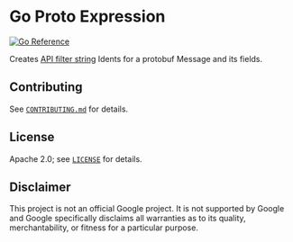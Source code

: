 # Go Proto Expression
[![Go Reference](https://pkg.go.dev/badge/github.com/kagadar/go_proto_expression.svg)](https://pkg.go.dev/github.com/kagadar/go_proto_expression)

Creates [API filter string](https://google.aip.dev/160) Idents for a protobuf
Message and its fields.

## Contributing

See [`CONTRIBUTING.md`](CONTRIBUTING.md) for details.

## License

Apache 2.0; see [`LICENSE`](LICENSE) for details.

## Disclaimer

This project is not an official Google project. It is not supported by
Google and Google specifically disclaims all warranties as to its quality,
merchantability, or fitness for a particular purpose.
